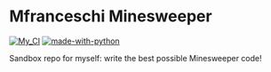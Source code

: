 # Mfranceschi Minesweeper

[![My_CI](https://github.com/mfranceschi/Mfran-Minesweeper/actions/workflows/My_CI.yaml/badge.svg)](https://github.com/mfranceschi/Mfran-Minesweeper/actions/workflows/My_CI.yaml)
[![made-with-python](https://img.shields.io/badge/Made%20with-Python-1f425f.svg)](https://www.python.org)

Sandbox repo for myself: write the best possible Minesweeper code!
